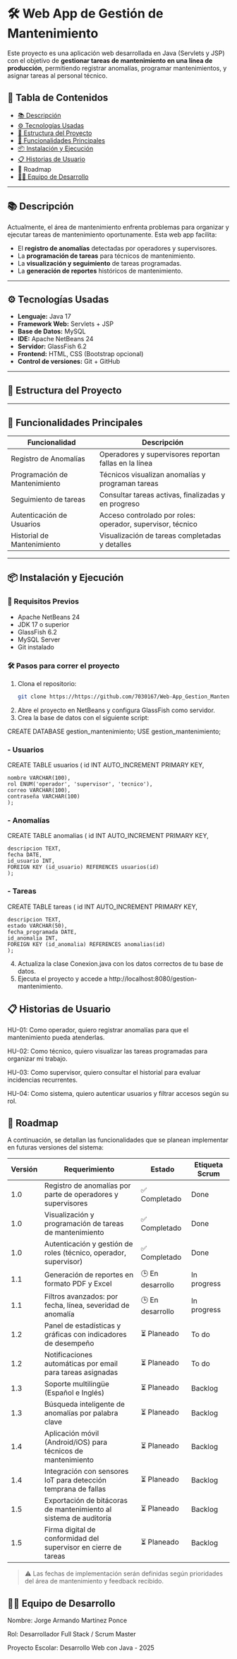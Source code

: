 # 🛠️ Web App de Gestión de Mantenimiento

Este proyecto es una aplicación web desarrollada en Java (Servlets y JSP) con el objetivo de **gestionar tareas de mantenimiento en una línea de producción**, permitiendo registrar anomalías, programar mantenimientos, y asignar tareas al personal técnico.

## 📌 Tabla de Contenidos

- [📚 Descripción](#-descripción)
- [⚙️ Tecnologías Usadas](#-tecnologías-usadas)
- [📁 Estructura del Proyecto](#-estructura-del-proyecto)
- [🧩 Funcionalidades Principales](#-funcionalidades-principales)
- [📦 Instalación y Ejecución](#-instalación-y-ejecución)
- [📋 Historias de Usuario](#-historias-de-usuario)
- 📅 Roadmap
- [🧑‍💻 Equipo de Desarrollo](#-equipo-de-desarrollo)

---

## 📚 Descripción

Actualmente, el área de mantenimiento enfrenta problemas para organizar y ejecutar tareas de mantenimiento oportunamente. Esta web app facilita:

- El **registro de anomalías** detectadas por operadores y supervisores.
- La **programación de tareas** para técnicos de mantenimiento.
- La **visualización y seguimiento** de tareas programadas.
- La **generación de reportes** históricos de mantenimiento.

---

## ⚙️ Tecnologías Usadas

- **Lenguaje:** Java 17
- **Framework Web:** Servlets + JSP
- **Base de Datos:** MySQL
- **IDE:** Apache NetBeans 24
- **Servidor:** GlassFish 6.2
- **Frontend:** HTML, CSS (Bootstrap opcional)
- **Control de versiones:** Git + GitHub

---

## 📁 Estructura del Proyecto




---

## 🧩 Funcionalidades Principales

| Funcionalidad                         | Descripción                                                   |
|--------------------------------------|---------------------------------------------------------------|
| Registro de Anomalías                | Operadores y supervisores reportan fallas en la línea         |
| Programación de Mantenimiento        | Técnicos visualizan anomalías y programan tareas              |
| Seguimiento de tareas                | Consultar tareas activas, finalizadas y en progreso           |
| Autenticación de Usuarios            | Acceso controlado por roles: operador, supervisor, técnico    |
| Historial de Mantenimiento           | Visualización de tareas completadas y detalles                |

---

## 📦 Instalación y Ejecución

### 🔧 Requisitos Previos

- Apache NetBeans 24
- JDK 17 o superior
- GlassFish 6.2
- MySQL Server
- Git instalado

### 🛠️ Pasos para correr el proyecto

1. Clona el repositorio:
   ```bash
   git clone https://https://github.com/7030167/Web-App_Gestion_Mantenimiento_jorge-mtz.git

2. Abre el proyecto en NetBeans y configura GlassFish como servidor.
3. Crea la base de datos con el siguiente script:

 CREATE DATABASE gestion_mantenimiento;
USE gestion_mantenimiento;

### - Usuarios

CREATE TABLE usuarios (
    id INT AUTO_INCREMENT PRIMARY KEY,
    
    nombre VARCHAR(100), 
    rol ENUM('operador', 'supervisor', 'tecnico'),
    correo VARCHAR(100),
    contraseña VARCHAR(100)
    );

### - Anomalías

CREATE TABLE anomalias (
    id INT AUTO_INCREMENT PRIMARY KEY,
    
    descripcion TEXT,
    fecha DATE,
    id_usuario INT,
    FOREIGN KEY (id_usuario) REFERENCES usuarios(id)
    );

### - Tareas

CREATE TABLE tareas (
    id INT AUTO_INCREMENT PRIMARY KEY,
    
    descripcion TEXT,
    estado VARCHAR(50),
    fecha_programada DATE,
    id_anomalia INT,
    FOREIGN KEY (id_anomalia) REFERENCES anomalias(id)
    );

  
4. Actualiza la clase Conexion.java con los datos correctos de tu base de datos.
6. Ejecuta el proyecto y accede a http://localhost:8080/gestion-mantenimiento.  



## 📋 Historias de Usuario

HU-01: Como operador, quiero registrar anomalías para que el mantenimiento pueda atenderlas.

HU-02: Como técnico, quiero visualizar las tareas programadas para organizar mi trabajo.

HU-03: Como supervisor, quiero consultar el historial para evaluar incidencias recurrentes.

HU-04: Como sistema, quiero autenticar usuarios y filtrar accesos según su rol.

## 📅 Roadmap

A continuación, se detallan las funcionalidades que se planean implementar en futuras versiones del sistema:



| Versión | Requerimiento                                                       | Estado         | Etiqueta Scrum |
|---------|----------------------------------------------------------------------|----------------|-----------------|
| 1.0     | Registro de anomalías por parte de operadores y supervisores        | ✅ Completado  | Done            |
| 1.0     | Visualización y programación de tareas de mantenimiento             | ✅ Completado  | Done            |
| 1.0     | Autenticación y gestión de roles (técnico, operador, supervisor)    | ✅ Completado  | Done            |
| 1.1     | Generación de reportes en formato PDF y Excel                       | 🕒 En desarrollo | In progress     |
| 1.1     | Filtros avanzados: por fecha, línea, severidad de anomalía          | 🕒 En desarrollo | In progress     |
| 1.2     | Panel de estadísticas y gráficas con indicadores de desempeño       | ⏳ Planeado     | To do           |
| 1.2     | Notificaciones automáticas por email para tareas asignadas          | ⏳ Planeado     | To do           |
| 1.3     | Soporte multilingüe (Español e Inglés)                              | ⏳ Planeado     | Backlog         |
| 1.3     | Búsqueda inteligente de anomalías por palabra clave                 | ⏳ Planeado     | Backlog         |
| 1.4     | Aplicación móvil (Android/iOS) para técnicos de mantenimiento       | ⏳ Planeado     | Backlog         |
| 1.4     | Integración con sensores IoT para detección temprana de fallas      | ⏳ Planeado     | Backlog         |
| 1.5     | Exportación de bitácoras de mantenimiento al sistema de auditoría   | ⏳ Planeado     | Backlog         |
| 1.5     | Firma digital de conformidad del supervisor en cierre de tareas     | ⏳ Planeado     | Backlog         |


> ⚠️ Las fechas de implementación serán definidas según prioridades del área de mantenimiento y feedback recibido.

      

## 🧑‍💻 Equipo de Desarrollo
Nombre: Jorge Armando Martínez Ponce

Rol: Desarrollador Full Stack / Scrum Master

Proyecto Escolar: Desarrollo Web con Java - 2025


